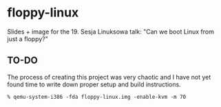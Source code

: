 # floppy-linux

Slides + image for the 19. Sesja Linuksowa talk: "Can we boot Linux from just a floppy?"

## TO-DO

The process of creating this project was very chaotic and I have not yet found time to write down proper setup and build instructions.

```
% qemu-system-i386 -fda floppy-linux.img -enable-kvm -m 70
```

